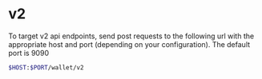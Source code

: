 # v2

To target v2 api endpoints, send post requests to the following url with the appropriate host and port (depending on your configuration). The default port is 9090

```bash
$HOST:$PORT/wallet/v2
```
